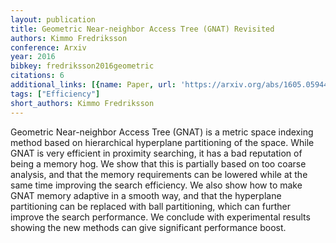 ```yaml
---
layout: publication
title: Geometric Near-neighbor Access Tree (GNAT) Revisited
authors: Kimmo Fredriksson
conference: Arxiv
year: 2016
bibkey: fredriksson2016geometric
citations: 6
additional_links: [{name: Paper, url: 'https://arxiv.org/abs/1605.05944'}]
tags: ["Efficiency"]
short_authors: Kimmo Fredriksson
---
```

Geometric Near-neighbor Access Tree (GNAT) is a metric space indexing method
based on hierarchical hyperplane partitioning of the space. While GNAT is very
efficient in proximity searching, it has a bad reputation of being a memory
hog. We show that this is partially based on too coarse analysis, and that the
memory requirements can be lowered while at the same time improving the search
efficiency. We also show how to make GNAT memory adaptive in a smooth way, and
that the hyperplane partitioning can be replaced with ball partitioning, which
can further improve the search performance. We conclude with experimental
results showing the new methods can give significant performance boost.